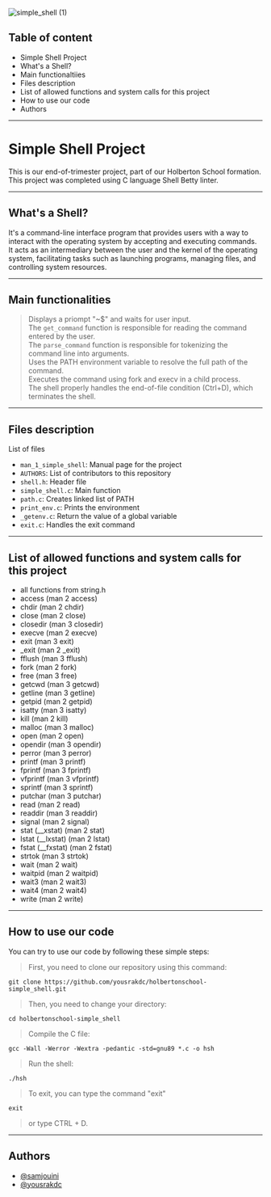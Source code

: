 ![simple_shell (1)](https://github.com/yousrakdc/holbertonschool-simple_shell/assets/142456388/c3d4fa00-23dc-41eb-87b1-b54cecb9a75e)

## Table of content

- Simple Shell Project
- What's a Shell?
- Main functionaltiies
- Files description
- List of allowed functions and system calls for this project
- How to use our code
- Authors

_______

# Simple Shell Project

This is our end-of-trimester project, part of our Holberton School formation.
This project was completed using C language Shell Betty linter.

_______

## What's a Shell?

It's a command-line interface program that provides users with a way to interact with the operating system by accepting and executing commands. It acts as an intermediary between the user and the kernel of the operating system, facilitating tasks such as launching programs, managing files, and controlling system resources.

_______

## Main functionalities

> Displays a priompt "~$" and waits for user input.  
> The `get_command` function is responsible for reading the command entered by the user.  
> The `parse_command` function is responsible for tokenizing the command line into arguments.  
> Uses the PATH environment variable to resolve the full path of the command.  
> Executes the command using fork and execv in a child process.  
> The shell properly handles the end-of-file condition (Ctrl+D), which terminates the shell.  
______

## Files description

List of files

- `man_1_simple_shell`: Manual page for the project
- `AUTHORS`: List of contributors to this repository
- `shell.h`: Header file
- `simple_shell.c`:  Main function
- `path.c`: Creates linked list of PATH
- `print_env.c`: Prints the environment
- `_getenv.c`: Return the value of a global variable
- `exit.c`: Handles the exit command

______

## List of allowed functions and system calls for this project

- all functions from string.h
- access (man 2 access)
- chdir (man 2 chdir)
- close (man 2 close)
- closedir (man 3 closedir)
- execve (man 2 execve)
- exit (man 3 exit)
- _exit (man 2 _exit)
- fflush (man 3 fflush)
- fork (man 2 fork)
- free (man 3 free)
- getcwd (man 3 getcwd)
- getline (man 3 getline)
- getpid (man 2 getpid)
- isatty (man 3 isatty)
- kill (man 2 kill)
- malloc (man 3 malloc)
- open (man 2 open)
- opendir (man 3 opendir)
- perror (man 3 perror)
- printf (man 3 printf)
- fprintf (man 3 fprintf)
- vfprintf (man 3 vfprintf)
- sprintf (man 3 sprintf)
- putchar (man 3 putchar)
- read (man 2 read)
- readdir (man 3 readdir)
- signal (man 2 signal)
- stat (__xstat) (man 2 stat)
- lstat (__lxstat) (man 2 lstat)
- fstat (__fxstat) (man 2 fstat)
- strtok (man 3 strtok)
- wait (man 2 wait)
- waitpid (man 2 waitpid)
- wait3 (man 2 wait3)
- wait4 (man 2 wait4)
- write (man 2 write)

______

## How to use our code

You can try to use our code by following these simple steps:

> First, you need to clone our repository using this command:
````
git clone https://github.com/yousrakdc/holbertonschool-simple_shell.git
`````

> Then, you need to change your directory:
`````
cd holbertonschool-simple_shell
`````

> Compile the C file:
`````
gcc -Wall -Werror -Wextra -pedantic -std=gnu89 *.c -o hsh
``````

> Run the shell:
``````
./hsh
``````

> To exit, you can type the command "exit"
`````
exit
``````

> or type CTRL + D.

_______

## Authors

- [@samjouini](https://www.github.com/samjouini)
- [@yousrakdc](https://www.github.com/yousrakdc)
